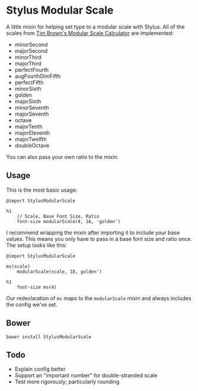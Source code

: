 # Stylus Modular Scale

A little mixin for helping set type to a modular scale with Stylus. All of the scales from [Tim Brown's Modular Scale Calculator](http://modularscale.com/) are implemented:

- minorSecond
- majorSecond
- minorThird
- majorThird
- perfectFourth
- augFourthDimFifth
- perfectFifth
- minorSixth
- golden
- majorSixth
- minorSeventh
- majorSeventh
- octave
- majorTenth
- majorEleventh
- majorTwelfth
- doubleOctave

You can also pass your own ratio to the mixin.

## Usage

This is the most basic usage:

	@import StylusModularScale

	h1
		// Scale, Base Font Size, Ratio
		font-size modularScale(4, 16, 'golden')
		
I recommend wrapping the mixin after importing it to include your base values. This means you only have to pass in a base font size and ratio once. The setup looks like this:

	@import StylusModularScale
	
	ms(scale)
		modularScale(scale, 18, golden')
	
	h1
		font-size ms(4)

Our redeclaration of `ms` maps to the `modularScale` mixin and always includes the config we've set.

## Bower

	bower install StylusModularScale

## Todo

- Explain config better
- Support an "important number" for double-stranded scale
- Test more rigorously; particularly rounding